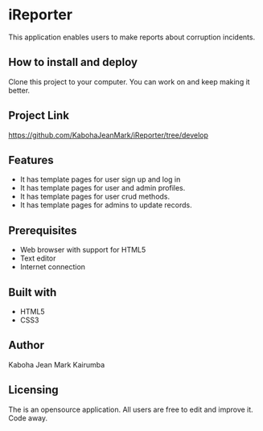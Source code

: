 # iReporter

This application enables users to make reports about corruption incidents.

## How to install and deploy
Clone this project to your computer. You can work on and keep making it better.

## Project Link
https://github.com/KabohaJeanMark/iReporter/tree/develop


## Features
- It has template pages for user sign up and log in 
- It has template pages for user and admin profiles.
- It has template pages for user crud methods.
- It has template pages for admins to update records.


## Prerequisites

- Web browser with support for HTML5
- Text editor
- Internet connection

## Built with
- HTML5
- CSS3

## Author
Kaboha Jean Mark Kairumba

## Licensing
The is an opensource application. All users are free to edit and improve it. Code away.
